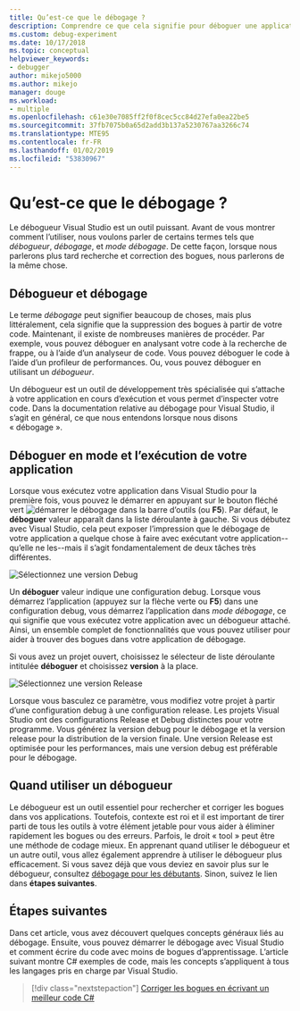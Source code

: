 ```yaml
---
title: Qu’est-ce que le débogage ?
description: Comprendre ce que cela signifie pour déboguer une application
ms.custom: debug-experiment
ms.date: 10/17/2018
ms.topic: conceptual
helpviewer_keywords:
- debugger
author: mikejo5000
ms.author: mikejo
manager: douge
ms.workload:
- multiple
ms.openlocfilehash: c61e30e7085ff2f0f8cec5cc84d27efa0ea22be5
ms.sourcegitcommit: 37fb7075b0a65d2add3b137a5230767aa3266c74
ms.translationtype: MTE95
ms.contentlocale: fr-FR
ms.lasthandoff: 01/02/2019
ms.locfileid: "53830967"
---
```

# <a name="what-is-debugging"></a>Qu’est-ce que le débogage ?

Le débogueur Visual Studio est un outil puissant. Avant de vous montrer comment l’utiliser, nous voulons parler de certains termes tels que *débogueur*, *débogage*, et *mode débogage*. De cette façon, lorsque nous parlerons plus tard recherche et correction des bogues, nous parlerons de la même chose.

## <a name="debugger-vs-debugging"></a>Débogueur et débogage

Le terme *débogage* peut signifier beaucoup de choses, mais plus littéralement, cela signifie que la suppression des bogues à partir de votre code. Maintenant, il existe de nombreuses manières de procéder. Par exemple, vous pouvez déboguer en analysant votre code à la recherche de frappe, ou à l’aide d’un analyseur de code. Vous pouvez déboguer le code à l’aide d’un profileur de performances. Ou, vous pouvez déboguer en utilisant un *débogueur*.

Un débogueur est un outil de développement très spécialisée qui s’attache à votre application en cours d’exécution et vous permet d’inspecter votre code. Dans la documentation relative au débogage pour Visual Studio, il s’agit en général, ce que nous entendons lorsque nous disons « débogage ».

## <a name="debug-mode-vs-running-your-app"></a>Déboguer en mode et l’exécution de votre application

Lorsque vous exécutez votre application dans Visual Studio pour la première fois, vous pouvez le démarrer en appuyant sur le bouton fléché vert ![démarrer le débogage](../debugger/media/dbg-tour-start-debugging.png "démarrer le débogage") dans la barre d’outils (ou **F5**). Par défaut, le **déboguer** valeur apparaît dans la liste déroulante à gauche. Si vous débutez avec Visual Studio, cela peut exposer l’impression que le débogage de votre application a quelque chose à faire avec exécutant votre application--qu’elle ne les--mais il s’agit fondamentalement de deux tâches très différentes.

![Sélectionnez une version Debug](../debugger/media/what-is-debugging-debug-build.png)

Un **déboguer** valeur indique une configuration debug. Lorsque vous démarrez l’application (appuyez sur la flèche verte ou **F5**) dans une configuration debug, vous démarrez l’application dans *mode débogage*, ce qui signifie que vous exécutez votre application avec un débogueur attaché. Ainsi, un ensemble complet de fonctionnalités que vous pouvez utiliser pour aider à trouver des bogues dans votre application de débogage.

Si vous avez un projet ouvert, choisissez le sélecteur de liste déroulante intitulée **déboguer** et choisissez **version** à la place.

![Sélectionnez une version Release](../debugger/media/what-is-debugging-release-build.png)

Lorsque vous basculez ce paramètre, vous modifiez votre projet à partir d’une configuration debug à une configuration release. Les projets Visual Studio ont des configurations Release et Debug distinctes pour votre programme. Vous générez la version debug pour le débogage et la version release pour la distribution de la version finale. Une version Release est optimisée pour les performances, mais une version debug est préférable pour le débogage.

## <a name="when-to-use-a-debugger"></a>Quand utiliser un débogueur

Le débogueur est un outil essentiel pour rechercher et corriger les bogues dans vos applications. Toutefois, contexte est roi et il est important de tirer parti de tous les outils à votre élément jetable pour vous aider à éliminer rapidement les bogues ou des erreurs. Parfois, le droit « tool » peut être une méthode de codage mieux. En apprenant quand utiliser le débogueur et un autre outil, vous allez également apprendre à utiliser le débogueur plus efficacement. Si vous savez déjà que vous deviez en savoir plus sur le débogueur, consultez [débogage pour les débutants](../debugger/debugging-absolute-beginners.md). Sinon, suivez le lien dans **étapes suivantes**.

## <a name="next-steps"></a>Étapes suivantes

Dans cet article, vous avez découvert quelques concepts généraux liés au débogage. Ensuite, vous pouvez démarrer le débogage avec Visual Studio et comment écrire du code avec moins de bogues d’apprentissage. L’article suivant montre C# exemples de code, mais les concepts s’appliquent à tous les langages pris en charge par Visual Studio.

> [!div class="nextstepaction"]
> [Corriger les bogues en écrivant un meilleur code C#](../debugger/write-better-code-with-visual-studio.md)
